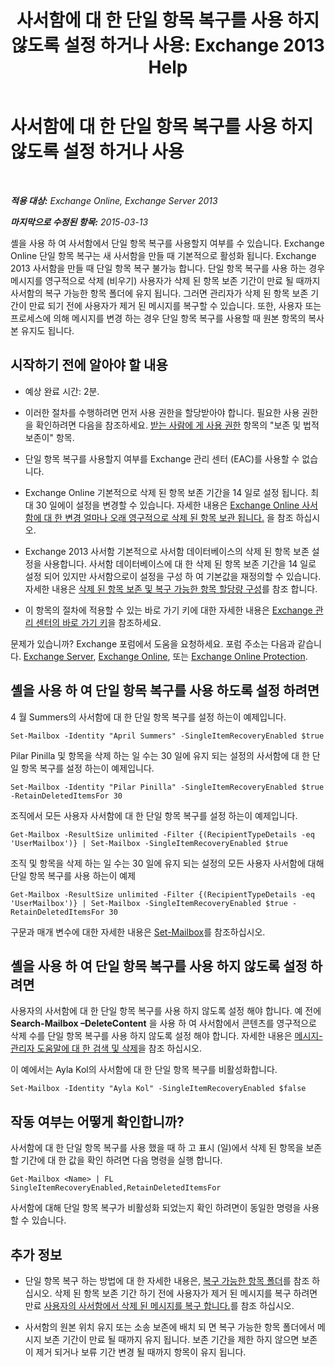 ﻿---
title: '사서함에 대 한 단일 항목 복구를 사용 하지 않도록 설정 하거나 사용: Exchange 2013 Help'
TOCTitle: 사서함에 대 한 단일 항목 복구를 사용 하지 않도록 설정 하거나 사용
ms:assetid: 2e7f1bcd-8395-45ad-86ce-22868bd46af0
ms:mtpsurl: https://technet.microsoft.com/ko-kr/library/Ee633460(v=EXCHG.150)
ms:contentKeyID: 54651783
ms.date: 05/22/2018
mtps_version: v=EXCHG.150
ms.translationtype: MT
---

# 사서함에 대 한 단일 항목 복구를 사용 하지 않도록 설정 하거나 사용

 

_**적용 대상:** Exchange Online, Exchange Server 2013_

_**마지막으로 수정된 항목:** 2015-03-13_

셸을 사용 하 여 사서함에서 단일 항목 복구를 사용할지 여부를 수 있습니다. Exchange Online 단일 항목 복구는 새 사서함을 만들 때 기본적으로 활성화 됩니다. Exchange 2013 사서함을 만들 때 단일 항목 복구 불가능 합니다. 단일 항목 복구를 사용 하는 경우 메시지를 영구적으로 삭제 (비우기) 사용자가 삭제 된 항목 보존 기간이 만료 될 때까지 사서함의 복구 가능한 항목 폴더에 유지 됩니다. 그러면 관리자가 삭제 된 항목 보존 기간이 만료 되기 전에 사용자가 제거 된 메시지를 복구할 수 있습니다. 또한, 사용자 또는 프로세스에 의해 메시지를 변경 하는 경우 단일 항목 복구를 사용할 때 원본 항목의 복사본 유지도 됩니다.

## 시작하기 전에 알아야 할 내용

  - 예상 완료 시간: 2분.

  - 이러한 절차를 수행하려면 먼저 사용 권한을 할당받아야 합니다. 필요한 사용 권한을 확인하려면 다음을 참조하세요. [받는 사람에 게 사용 권한](recipients-permissions-exchange-2013-help.md) 항목의 "보존 및 법적 보존이" 항목.

  - 단일 항목 복구를 사용할지 여부를 Exchange 관리 센터 (EAC)를 사용할 수 없습니다.

  - Exchange Online 기본적으로 삭제 된 항목 보존 기간을 14 일로 설정 됩니다. 최대 30 일에이 설정을 변경할 수 있습니다. 자세한 내용은 [Exchange Online 사서함에 대 한 변경 얼마나 오래 영구적으로 삭제 된 항목 보관 됩니다.](https://technet.microsoft.com/ko-kr/library/dn163584\(v=exchg.150\)) 을 참조 하십시오.

  - Exchange 2013 사서함 기본적으로 사서함 데이터베이스의 삭제 된 항목 보존 설정을 사용합니다. 사서함 데이터베이스에 대 한 삭제 된 항목 보존 기간을 14 일로 설정 되어 있지만 사서함으로이 설정을 구성 하 여 기본값을 재정의할 수 있습니다. 자세한 내용은 [삭제 된 항목 보존 및 복구 가능한 항목 할당량 구성](configure-deleted-item-retention-and-recoverable-items-quotas-exchange-2013-help.md)를 참조 합니다.

  - 이 항목의 절차에 적용할 수 있는 바로 가기 키에 대한 자세한 내용은 [Exchange 관리 센터의 바로 가기 키](keyboard-shortcuts-in-the-exchange-admin-center-exchange-online-protection-help.md)을 참조하세요.

문제가 있습니까? Exchange 포럼에서 도움을 요청하세요. 포럼 주소는 다음과 같습니다. [Exchange Server](https://go.microsoft.com/fwlink/p/?linkid=60612), [Exchange Online](https://go.microsoft.com/fwlink/p/?linkid=267542), 또는 [Exchange Online Protection](https://go.microsoft.com/fwlink/p/?linkid=285351).

## 셸을 사용 하 여 단일 항목 복구를 사용 하도록 설정 하려면

4 월 Summers의 사서함에 대 한 단일 항목 복구를 설정 하는이 예제입니다.

    Set-Mailbox -Identity "April Summers" -SingleItemRecoveryEnabled $true

Pilar Pinilla 및 항목을 삭제 하는 일 수는 30 일에 유지 되는 설정의 사서함에 대 한 단일 항목 복구를 설정 하는이 예제입니다.

    Set-Mailbox -Identity "Pilar Pinilla" -SingleItemRecoveryEnabled $true -RetainDeletedItemsFor 30

조직에서 모든 사용자 사서함에 대 한 단일 항목 복구를 설정 하는이 예제입니다.

    Get-Mailbox -ResultSize unlimited -Filter {(RecipientTypeDetails -eq 'UserMailbox')} | Set-Mailbox -SingleItemRecoveryEnabled $true

조직 및 항목을 삭제 하는 일 수는 30 일에 유지 되는 설정의 모든 사용자 사서함에 대해 단일 항목 복구를 사용 하는이 예제

    Get-Mailbox -ResultSize unlimited -Filter {(RecipientTypeDetails -eq 'UserMailbox')} | Set-Mailbox -SingleItemRecoveryEnabled $true -RetainDeletedItemsFor 30

구문과 매개 변수에 대한 자세한 내용은 [Set-Mailbox](https://technet.microsoft.com/ko-kr/library/bb123981\(v=exchg.150\))를 참조하십시오.

## 셸을 사용 하 여 단일 항목 복구를 사용 하지 않도록 설정 하려면

사용자의 사서함에 대 한 단일 항목 복구를 사용 하지 않도록 설정 해야 합니다. 예 전에 **Search-Mailbox –DeleteContent** 을 사용 하 여 사서함에서 콘텐츠를 영구적으로 삭제 수를 단일 항목 복구를 사용 하지 않도록 설정 해야 합니다. 자세한 내용은 [메시지-관리자 도움말에 대 한 검색 및 삭제](search-for-and-delete-messages-admin-help-exchange-2013-help.md)을 참조 하십시오.

이 예에서는 Ayla Kol의 사서함에 대 한 단일 항목 복구를 비활성화합니다.

    Set-Mailbox -Identity "Ayla Kol" -SingleItemRecoveryEnabled $false

## 작동 여부는 어떻게 확인합니까?

사서함에 대 한 단일 항목 복구를 사용 했을 때 하 고 표시 (일)에서 삭제 된 항목을 보존할 기간에 대 한 값을 확인 하려면 다음 명령을 실행 합니다.

    Get-Mailbox <Name> | FL SingleItemRecoveryEnabled,RetainDeletedItemsFor

사서함에 대해 단일 항목 복구가 비활성화 되었는지 확인 하려면이 동일한 명령을 사용할 수 있습니다.

## 추가 정보

  - 단일 항목 복구 하는 방법에 대 한 자세한 내용은, [복구 가능한 항목 폴더](recoverable-items-folder-exchange-2013-help.md)를 참조 하십시오. 삭제 된 항목 보존 기간 하기 전에 사용자가 제거 된 메시지를 복구 하려면 만료 [사용자의 사서함에서 삭제 된 메시지를 복구 합니다.](recover-deleted-messages-in-a-user-s-mailbox-exchange-2013-help.md)를 참조 하십시오.

  - 사서함의 원본 위치 유지 또는 소송 보존에 배치 되 면 복구 가능한 항목 폴더에서 메시지 보존 기간이 만료 될 때까지 유지 됩니다. 보존 기간을 제한 하지 않으면 보존이 제거 되거나 보류 기간 변경 될 때까지 항목이 유지 됩니다.

